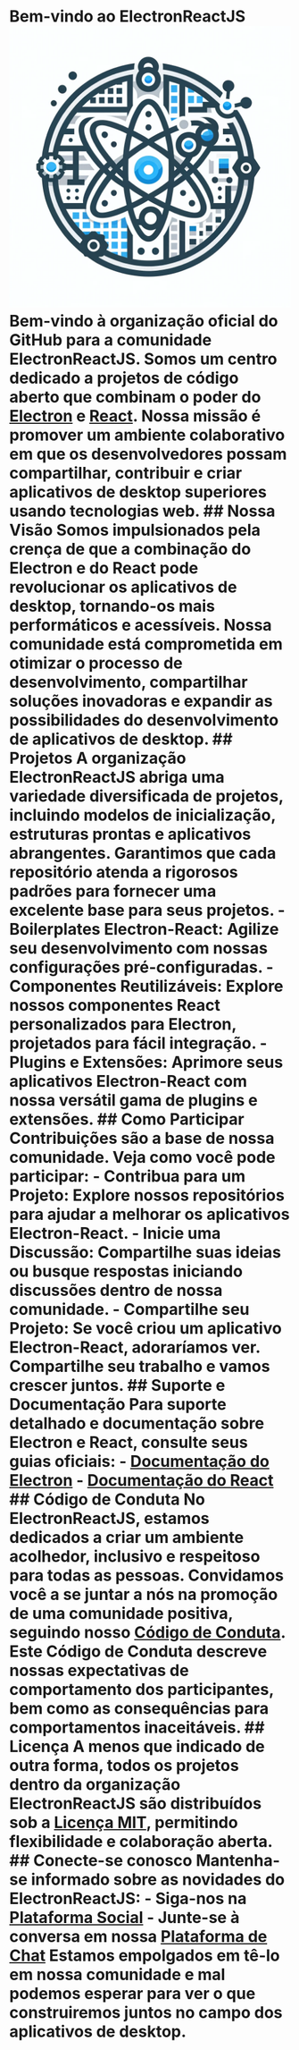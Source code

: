 # Bem-vindo ao ElectronReactJS ![profile/electron-react-logo.png](https://github.com/ElectronReactJS/.github/blob/01bc8e0e7c3a0afad39941da47af052b2eda2588/profile/electron-react-logo.png) Bem-vindo à organização oficial do GitHub para a comunidade ElectronReactJS. Somos um centro dedicado a projetos de código aberto que combinam o poder do [Electron](https://www.electronjs.org/) e [React](https://reactjs.org/). Nossa missão é promover um ambiente colaborativo em que os desenvolvedores possam compartilhar, contribuir e criar aplicativos de desktop superiores usando tecnologias web. ## Nossa Visão Somos impulsionados pela crença de que a combinação do Electron e do React pode revolucionar os aplicativos de desktop, tornando-os mais performáticos e acessíveis. Nossa comunidade está comprometida em otimizar o processo de desenvolvimento, compartilhar soluções inovadoras e expandir as possibilidades do desenvolvimento de aplicativos de desktop. ## Projetos A organização ElectronReactJS abriga uma variedade diversificada de projetos, incluindo modelos de inicialização, estruturas prontas e aplicativos abrangentes. Garantimos que cada repositório atenda a rigorosos padrões para fornecer uma excelente base para seus projetos. - **Boilerplates Electron-React:** Agilize seu desenvolvimento com nossas configurações pré-configuradas. - **Componentes Reutilizáveis:** Explore nossos componentes React personalizados para Electron, projetados para fácil integração. - **Plugins e Extensões:** Aprimore seus aplicativos Electron-React com nossa versátil gama de plugins e extensões. ## Como Participar Contribuições são a base de nossa comunidade. Veja como você pode participar: - **Contribua para um Projeto:** Explore nossos repositórios para ajudar a melhorar os aplicativos Electron-React. - **Inicie uma Discussão:** Compartilhe suas ideias ou busque respostas iniciando discussões dentro de nossa comunidade. - **Compartilhe seu Projeto:** Se você criou um aplicativo Electron-React, adoraríamos ver. Compartilhe seu trabalho e vamos crescer juntos. ## Suporte e Documentação Para suporte detalhado e documentação sobre Electron e React, consulte seus guias oficiais: - [Documentação do Electron](https://www.electronjs.org/docs) - [Documentação do React](https://reactjs.org/docs) ## Código de Conduta No ElectronReactJS, estamos dedicados a criar um ambiente acolhedor, inclusivo e respeitoso para todas as pessoas. Convidamos você a se juntar a nós na promoção de uma comunidade positiva, seguindo nosso [Código de Conduta](CODE_OF_CONDUCT.md). Este Código de Conduta descreve nossas expectativas de comportamento dos participantes, bem como as consequências para comportamentos inaceitáveis. ## Licença A menos que indicado de outra forma, todos os projetos dentro da organização ElectronReactJS são distribuídos sob a [Licença MIT](LICENSE.md), permitindo flexibilidade e colaboração aberta. ## Conecte-se conosco Mantenha-se informado sobre as novidades do ElectronReactJS: - Siga-nos na [Plataforma Social](#) - Junte-se à conversa em nossa [Plataforma de Chat](#) Estamos empolgados em tê-lo em nossa comunidade e mal podemos esperar para ver o que construiremos juntos no campo dos aplicativos de desktop.
